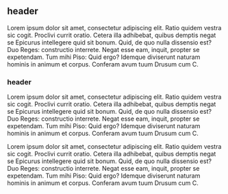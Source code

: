 ## header

Lorem ipsum dolor sit amet, consectetur adipiscing elit. Ratio quidem vestra sic cogit. Proclivi currit oratio. Cetera illa adhibebat, quibus demptis negat se Epicurus intellegere quid sit bonum. Quid, de quo nulla dissensio est? Duo Reges: constructio interrete. Negat esse eam, inquit, propter se expetendam. Tum mihi Piso: Quid ergo? Idemque diviserunt naturam hominis in animum et corpus. Conferam avum tuum Drusum cum C.

### header

Lorem ipsum dolor sit amet, consectetur adipiscing elit. Ratio quidem vestra sic cogit. Proclivi currit oratio. Cetera illa adhibebat, quibus demptis negat se Epicurus intellegere quid sit bonum. Quid, de quo nulla dissensio est? Duo Reges: constructio interrete. Negat esse eam, inquit, propter se expetendam. Tum mihi Piso: Quid ergo? Idemque diviserunt naturam hominis in animum et corpus. Conferam avum tuum Drusum cum C.

Lorem ipsum dolor sit amet, consectetur adipiscing elit. Ratio quidem vestra sic cogit. Proclivi currit oratio. Cetera illa adhibebat, quibus demptis negat se Epicurus intellegere quid sit bonum. Quid, de quo nulla dissensio est? Duo Reges: constructio interrete. Negat esse eam, inquit, propter se expetendam. Tum mihi Piso: Quid ergo? Idemque diviserunt naturam hominis in animum et corpus. Conferam avum tuum Drusum cum C.
